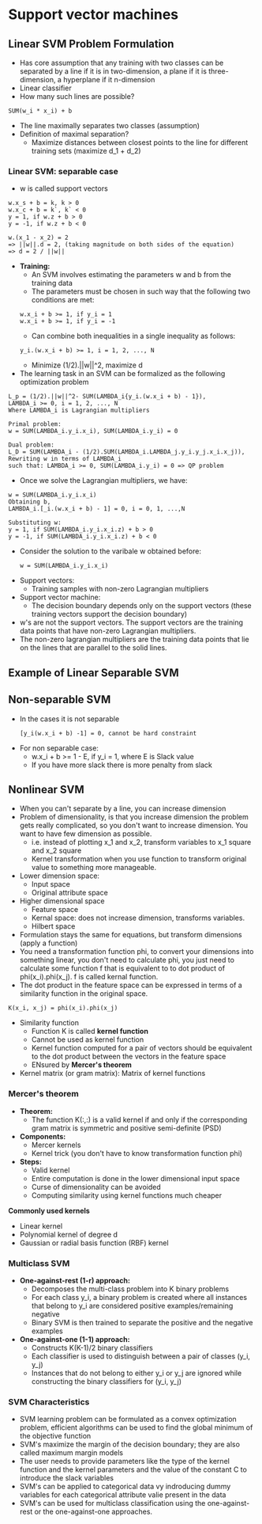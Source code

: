 # Support vector machines

## Linear SVM Problem Formulation

- Has core assumption that any training with two classes can be separated by a line if it is in two-dimension, a plane if it is three-dimension, a hyperplane if it n-dimension
- Linear classifier
- How many such lines are possible?

```
SUM(w_i * x_i) + b
```

- The line maximally separates two classes (assumption)
- Definition of maximal separation?
  - Maximize distances between closest points to the line for different training sets (maximize d_1 + d_2)

### Linear SVM: separable case

- w is called support vectors

```
w.x_s + b = k, k > 0
w.x_c + b = k`, k` < 0
y = 1, if w.z + b > 0
y = -1, if w.z + b < 0

w.(x_1 - x_2) = 2
=> ||w||.d = 2, (taking magnitude on both sides of the equation)
=> d = 2 / ||w||
```

- **Training:**
  - An SVM involves estimating the parameters w and b from the training data
  - The parameters must be chosen in such way that the following two conditions are met:
  ```
  w.x_i + b >= 1, if y_i = 1
  w.x_i + b >= 1, if y_i = -1
  ```
  - Can combine both inequalities in a single inequality as follows:
  ```
  y_i.(w.x_i + b) >= 1, i = 1, 2, ..., N
  ```
  - Minimize (1/2).||w||^2, maximize d
- The learning task in an SVM can be formalized as the following optimization problem

```
L_p = (1/2).||w||^2- SUM(LAMBDA_i{y_i.(w.x_i + b) - 1}),
LAMBDA_i >= 0, i = 1, 2, ..., N
Where LAMBDA_i is Lagrangian multipliers

Primal problem:
w = SUM(LAMBDA_i.y_i.x_i), SUM(LAMBDA_i.y_i) = 0

Dual problem:
L_D = SUM(LAMBDA_i - (1/2).SUM(LAMBDA_i.LAMBDA_j.y_i.y_j.x_i.x_j)), Rewriting w in terms of LAMBDA_i
such that: LAMBDA_i >= 0, SUM(LAMBDA_i.y_i) = 0 => QP problem
```

- Once we solve the Lagrangian multipliers, we have:

```
w = SUM(LAMBDA_i.y_i.x_i)
Obtaining b,
LAMBDA_i.[_i.(w.x_i + b) - 1] = 0, i = 0, 1, ...,N

Substituting w:
y = 1, if SUM(LAMBDA_i.y_i.x_i.z) + b > 0
y = -1, if SUM(LAMBDA_i.y_i.x_i.z) + b < 0
```

- Consider the solution to the varibale w obtained before:
  ```
  w = SUM(LAMBDA_i.y_i.x_i)
  ```
- Support vectors:
  - Training samples with non-zero Lagrangian multipliers
- Support vector machine:
  - The decision boundary depends only on the support vectors (these training vectors support the decision boundary)
- w's are not the support vectors. The support vectors are the training data points that have non-zero Lagrangian multipliers.
- The non-zero lagrangian multipliers are the training data points that lie on the lines that are parallel to the solid lines.

## Example of Linear Separable SVM

## Non-separable SVM

- In the cases it is not separable
  ```
  [y_i(w.x_i + b) -1] = 0, cannot be hard constraint
  ```
- For non separable case:
  - w.x_i + b >= 1 - E, if y_i = 1, where E is Slack value
  - If you have more slack there is more penalty from slack

## Nonlinear SVM

- When you can't separate by a line, you can increase dimension
- Problem of dimensionality, is that you increase dimension the problem gets really complicated, so you don't want to increase dimension. You want to have few dimension as possible.
  - i.e. instead of plotting x_1 and x_2, transform variables to x_1 square and x_2 square
  - Kernel transformation when you use function to transform original value to something more manageable.
- Lower dimension space:
  - Input space
  - Original attribute space
- Higher dimensional space
  - Feature space
  - Kernal space: does not increase dimension, transforms variables.
  - Hilbert space
- Formulation stays the same for equations, but transform dimensions (apply a function)
- You need a transformation function phi, to convert your dimensions into something linear, you don't need to calculate phi, you just need to calculate some function f that is equivalent to to dot product of phi(x_i).phi(x_j). f is called kernal function.
- The dot product in the feature space can be expressed in terms of a similarity function in the original space.

```
K(x_i, x_j) = phi(x_i).phi(x_j)
```

- Similarity function
  - Function K is called **kernel function**
  - Cannot be used as kernel function
  - Kernel function computed for a pair of vectors should be equivalent to the dot product between the vectors in the feature space
  - ENsured by **Mercer's theorem**
- Kernel matrix (or gram matrix): Matrix of kernel functions

### Mercer's theorem

- **Theorem:**
  - The function K(:,:) is a valid kernel if and only if the corresponding gram matrix is symmetric and positive semi-definite (PSD)
- **Components:**
  - Mercer kernels
  - Kernel trick (you don't have to know transformation function phi)
- **Steps:**
  - Valid kernel
  - Entire computation is done in the lower dimensional input space
  - Curse of dimensionality can be avoided
  - Computing similarity using kernel functions much cheaper

**Commonly used kernels**

- Linear kernel
- Polynomial kernel of degree d
- Gaussian or radial basis function (RBF) kernel

### Multiclass SVM

- **One-against-rest (1-r) approach:**
  - Decomposes the multi-class problem into K binary problems
  - For each class y_i, a binary problem is created where all instances that belong to y_i are considered positive examples/remaining negative
  - Binary SVM is then trained to separate the positive and the negative examples
- **One-against-one (1-1) approach:**
  - Constructs K(K-1)/2 binary classifiers
  - Each classifier is used to distinguish between a pair of classes (y_i, y_j)
  - Instances that do not belong to either y_i or y_j are ignored while constructing the binary classifiers for (y_i, y_j)

### SVM Characteristics

- SVM learning problem can be formulated as a convex optimization problem, efficient algorithms can be used to find the global minimum of the objective function
- SVM's maximize the margin of the decision boundary; they are also called maximum margin models
- The user needs to provide parameters like the type of the kernel function and the kernel parameters and the value of the constant C to introduce the slack variables
- SVM's can be applied to categorical data vy indroducing dummy variables for each categorical attribute valie present in the data
- SVM's can be used for multiclass classification using the one-against-rest or the one-against-one approaches.
